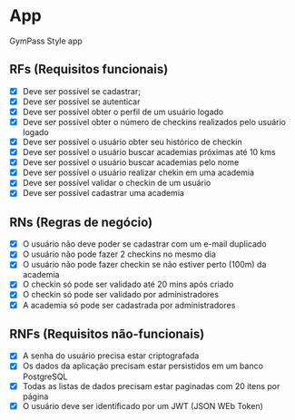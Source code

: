 # App

GymPass Style app

## RFs (Requisitos funcionais)

- [x] Deve ser possível se cadastrar;
- [x] Deve ser possível se autenticar
- [x] Deve ser possível obter o perfil de um usuário logado
- [x] Deve ser possível obter o número de checkins realizados pelo usuário logado
- [x] Deve ser possível o usuário obter seu histórico de checkin
- [x] Deve ser possível o usuário buscar academias próximas até 10 kms
- [x] Deve ser possível o usuário buscar academias pelo nome
- [x] Deve ser possível o usuário realizar chekin em uma academia
- [x] Deve ser possível validar o checkin de um usuário
- [x] Deve ser possível cadastrar uma academia

## RNs (Regras de negócio)

- [x] O usuário não deve poder se cadastrar com um e-mail duplicado
- [x] O usuário não pode fazer 2 checkins no mesmo dia
- [x] O usuário não pode fazer checkin se não estiver perto (100m) da academia
- [x] O checkin só pode ser validado até 20 mins após criado
- [x] O checkin só pode ser validado por administradores
- [x] A academia só pode ser cadastrada por administradores

## RNFs (Requisitos não-funcionais)

- [x] A senha do usuário precisa estar criptografada
- [x] Os dados da aplicação precisam estar persistidos em um banco PostgreSQL
- [x] Todas as listas de dados precisam estar paginadas com 20 itens por página
- [x] O usuário deve ser identificado por um JWT (JSON WEb Token)